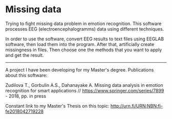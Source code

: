 # Missing data
Trying to fight missing data problem in emotion recognition. This software processes EEG (electroencephalogramms) data using different techniques.

In order to use the software, convert EEG results to text files using EEGLAB software, then load them into the program. After that, artificially create missingness in files. Then choose one the methods that you want to apply and get the result.

------
A project I have been developing for my Master's degree. Publications about this software:

Zudilova T., Gorbulin A.S., Dahanayake A. Missing data analysis in emotion recognition for smart applications // https://www.springer.com/series/7899 - 2018, pp. in press

Constant link to my Master's Thesis on this topic: http://urn.fi/URN:NBN:fi-fe2018042719228
